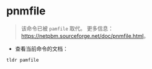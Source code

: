 # pnmfile

> 该命令已被 `pamfile` 取代。
> 更多信息：<https://netpbm.sourceforge.net/doc/pnmfile.html>。

- 查看当前命令的文档：

`tldr pamfile`